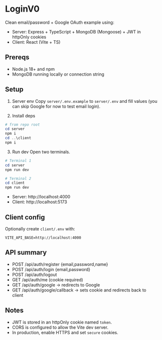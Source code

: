 # LoginV0

Clean email/password + Google OAuth example using:

- Server: Express + TypeScript + MongoDB (Mongoose) + JWT in httpOnly cookies
- Client: React (Vite + TS)

## Prereqs

- Node.js 18+ and npm
- MongoDB running locally or connection string

## Setup

1. Server env
   Copy `server/.env.example` to `server/.env` and fill values (you can skip Google for now to test email login).

2. Install deps

```powershell
# from repo root
cd server
npm i
cd ..\client
npm i
```

3. Run dev
   Open two terminals.

```powershell
# Terminal 1
cd server
npm run dev

# Terminal 2
cd client
npm run dev
```

- Server: http://localhost:4000
- Client: http://localhost:5173

## Client config

Optionally create `client/.env` with:

```
VITE_API_BASE=http://localhost:4000
```

## API summary

- POST /api/auth/register {email,password,name}
- POST /api/auth/login {email,password}
- POST /api/auth/logout
- GET /api/auth/me (cookie required)
- GET /api/auth/google -> redirects to Google
- GET /api/auth/google/callback -> sets cookie and redirects back to client

## Notes

- JWT is stored in an httpOnly cookie named `token`.
- CORS is configured to allow the Vite dev server.
- In production, enable HTTPS and set `secure` cookies.
